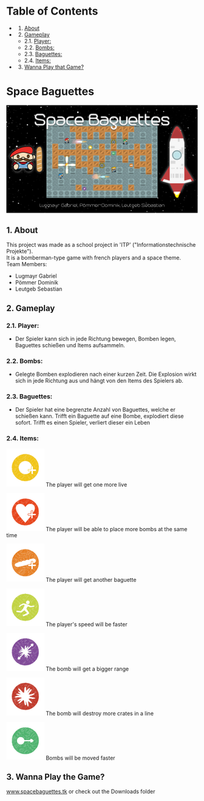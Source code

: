 # Table of Contents
* 1. [About](#About)
* 2. [Gameplay](#Gameplay)
	* 2.1. [Player:](#Player)
	* 2.2. [Bombs:](#Bombs)
	* 2.3. [Baguettes:](#Baguettes)
	* 2.4. [Items:](#Items)
* 3. [Wanna Play that Game?](#WannaPlaythatGame)

# Space Baguettes 
<img src="https://github.com/dominik-pm/SpaceBaguettes/blob/master/Project/Assets/Artwork/SplashArt2.png" alt="SpaceBaguettes Splash Screen"> 

##  1. <a name='About'></a>About
This project was made as a school project in 'ITP' ("Informationstechnische Projekte"). <br/>
It is a bomberman-type game with french players and a space theme.<br/>
Team Members:
- Lugmayr Gabriel
- Pömmer Dominik
- Leutgeb Sebastian

##  2. <a name='Gameplay'></a>Gameplay
###  2.1. <a name='Player'></a>Player:
- Der Spieler kann sich in jede Richtung bewegen, Bomben legen, Baguettes schießen und Items aufsammeln.

###  2.2. <a name='Bombs'></a>Bombs:
- Gelegte Bomben explodieren nach einer kurzen Zeit. Die Explosion wirkt sich in jede Richtung aus und hängt von den Items des Spielers ab.

###  2.3. <a name='Baguettes'></a>Baguettes:
- Der Spieler hat eine begrenzte Anzahl von Baguettes, welche er schießen kann. Trifft ein Baguette auf eine Bombe, explodiert diese sofort. Trifft es einen Spieler, verliert dieser ein Leben

###  2.4. <a name='Items'></a>Items:
<img src="https://github.com/dominik-pm/SpaceBaguettes/blob/master/Project/Assets/Game/Items/MoreBombs.png" alt="MoreBombs" width="100"/> The player will get one more live

<img src="https://github.com/dominik-pm/SpaceBaguettes/blob/master/Project/Assets/Game/Items/ExtraLive.png" alt="ExtraLive" width="100"/> The player will be able to place more bombs at the same time

<img src="https://github.com/dominik-pm/SpaceBaguettes/blob/master/Project/Assets/Game/Items/Baguettes.png" alt="MoreBaguettes" width="100"/> The player will get another baguette

<img src="https://github.com/dominik-pm/SpaceBaguettes/blob/master/Project/Assets/Game/Items/FastBoots.png" alt="FastBoots" width="100"/> The player's speed will be faster

<img src="https://github.com/dominik-pm/SpaceBaguettes/blob/master/Project/Assets/Game/Items/BombRange.png" alt="BombRange" width="100"/> The bomb will get a bigger range

<img src="https://github.com/dominik-pm/SpaceBaguettes/blob/master/Project/Assets/Game/Items/StrongerExplosions.png" alt="StrongerExplosions" width="100"/> The bomb will destroy more crates in a line

<img src="https://github.com/dominik-pm/SpaceBaguettes/blob/master/Project/Assets/Game/Items/BombMove.png" alt="BombMove" width="100"/> Bombs will be moved faster

##  3. <a name='WannaPlaythatGame'></a>Wanna Play the Game?
www.spacebaguettes.tk
or check out the Downloads folder
